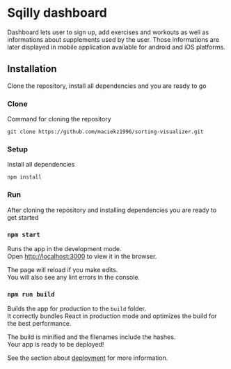 # Sqilly dashboard

Dashboard lets user to sign up, add exercises and workouts as well as informations about supplements used by the user. Those informations are later displayed in mobile application available for android and iOS platforms. 

## Installation

Clone the repository, install all dependencies and you are ready to go

### Clone

Command for cloning the repository

```
git clone https://github.com/maciekz1996/sorting-visualizer.git
```

### Setup

Install all dependencies

```
npm install
```

### Run

After cloning the repository and installing dependencies you are ready to get started

### `npm start`

Runs the app in the development mode.<br />
Open [http://localhost:3000](http://localhost:3000) to view it in the browser.

The page will reload if you make edits.<br />
You will also see any lint errors in the console.

### `npm run build`

Builds the app for production to the `build` folder.<br />
It correctly bundles React in production mode and optimizes the build for the best performance.

The build is minified and the filenames include the hashes.<br />
Your app is ready to be deployed!

See the section about [deployment](https://facebook.github.io/create-react-app/docs/deployment) for more information.
